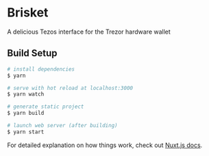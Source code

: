 # Brisket

A delicious Tezos interface for the Trezor hardware wallet

## Build Setup

```bash
# install dependencies
$ yarn

# serve with hot reload at localhost:3000
$ yarn watch

# generate static project
$ yarn build

# launch web server (after building)
$ yarn start
```

For detailed explanation on how things work, check out [Nuxt.js docs](https://nuxtjs.org).
